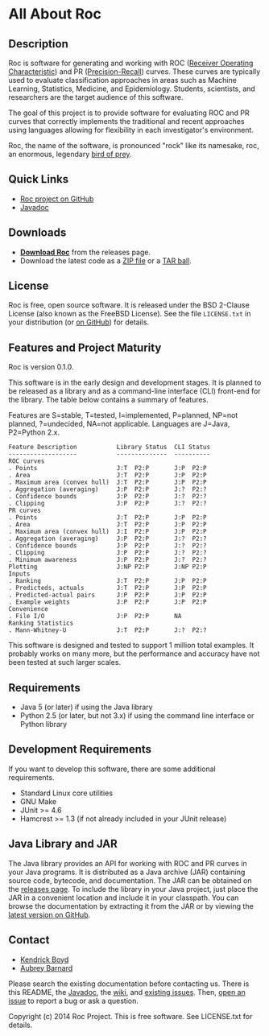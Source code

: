 All About Roc
=============


Description
-----------

Roc is software for generating and working with ROC ([Receiver Operating
Characteristic](http://en.wikipedia.org/wiki/Receiver_operating_characteristic))
and PR
([Precision-Recall](http://en.wikipedia.org/wiki/Precision_and_recall))
curves.  These curves are typically used to evaluate classification
approaches in areas such as Machine Learning, Statistics, Medicine, and
Epidemiology.  Students, scientists, and researchers are the target
audience of this software.

The goal of this project is to provide software for evaluating ROC and
PR curves that correctly implements the traditional and recent
approaches using languages allowing for flexibility in each
investigator's environment.

Roc, the name of the software, is pronounced "rock" like its namesake,
roc, an enormous, legendary [bird of prey](http://en.wikipedia.org/wiki/Roc_(mythology)).


Quick Links
-----------

* [Roc project on GitHub](https://github.com/kboyd/Roc)
* [Javadoc](http://kboyd.github.io/Roc/javadoc/)


Downloads
---------

* [**Download Roc**](http://kboyd.github.io/Roc/releases/) from the
  releases page.
* Download the latest code as a [ZIP
  file](https://github.com/kboyd/Roc/zipball/master) or a [TAR
  ball](https://github.com/kboyd/Roc/tarball/master).


License
-------

Roc is free, open source software.  It is released under the BSD
2-Clause License (also known as the FreeBSD License).  See the file
`LICENSE.txt` in your distribution (or [on
GitHub](https://github.com/kboyd/Roc/blob/master/LICENSE.txt)) for
details.


Features and Project Maturity
-----------------------------

Roc is version 0.1.0.

This software is in the early design and development stages.  It is
planned to be released as a library and as a command-line interface
(CLI) front-end for the library.  The table below contains a summary of
features.

Features are S=stable, T=tested, I=implemented, P=planned, NP=not
planned, ?=undecided, NA=not applicable.  Languages are J=Java,
P2=Python 2.x.

    Feature Description           Library Status  CLI Status
    -------------------           --------------  ----------
    ROC curves
    . Points                      J:T  P2:P       J:P  P2:P
    . Area                        J:T  P2:P       J:P  P2:P
    . Maximum area (convex hull)  J:T  P2:P       J:P  P2:P
    . Aggregation (averaging)     J:P  P2:P       J:?  P2:?
    . Confidence bounds           J:P  P2:P       J:?  P2:?
    . Clipping                    J:P  P2:P       J:?  P2:?
    PR curves
    . Points                      J:T  P2:P       J:P  P2:P
    . Area                        J:T  P2:P       J:P  P2:P
    . Maximum area (convex hull)  J:I  P2:P       J:P  P2:P
    . Aggregation (averaging)     J:P  P2:P       J:?  P2:?
    . Confidence bounds           J:P  P2:P       J:?  P2:?
    . Clipping                    J:P  P2:P       J:?  P2:?
    . Minimum awareness           J:P  P2:P       J:?  P2:?
    Plotting                      J:NP P2:P       J:NP P2:P
    Inputs
    . Ranking                     J:T  P2:P       J:P  P2:P
    . Predicteds, actuals         J:T  P2:P       J:P  P2:P
    . Predicted-actual pairs      J:P  P2:P       J:P  P2:P
    . Example weights             J:P  P2:P       J:P  P2:P
    Convenience
    . File I/O                    J:P  P2:P       NA
    Ranking Statistics
    . Mann-Whitney-U              J:T  P2:P       J:?  P2:?

This software is designed and tested to support 1 million total
examples.  It probably works on many more, but the performance and
accuracy have not been tested at such larger scales.


Requirements
------------

* Java 5 (or later) if using the Java library
* Python 2.5 (or later, but not 3.x) if using the command line interface
  or Python library


Development Requirements
------------------------

If you want to develop this software, there are some additional
requirements.

* Standard Linux core utilities
* GNU Make
* JUnit >= 4.6
* Hamcrest >= 1.3 (if not already included in your JUnit release)


Java Library and JAR
--------------------

The Java library provides an API for working with ROC and PR curves in
your Java programs.  It is distributed as a Java archive (JAR)
containing source code, bytecode, and documentation.  The JAR can be
obtained on the [releases page](http://kboyd.github.io/Roc/releases/).
To include the library in your Java project, just place the JAR in a
convenient location and include it in your classpath.  You can browse
the documentation by extracting it from the JAR or by viewing the
[latest version on GitHub](http://kboyd.github.io/Roc/javadoc/).


Contact
-------

* [Kendrick Boyd](https://github.com/kboyd)
* [Aubrey Barnard](https://github.com/afbarnard)

Please search the existing documentation before contacting us.  There is
this README, the [Javadoc](http://kboyd.github.io/Roc/javadoc/), the
[wiki](https://github.com/kboyd/Roc/wiki), and [existing
issues](https://github.com/kboyd/Roc/issues).  Then, [open an
issue](https://github.com/kboyd/Roc/issues/new) to report a bug or ask a
question.


Copyright (c) 2014 Roc Project.  This is free software.  See LICENSE.txt
for details.
